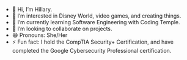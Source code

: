 - 👋 Hi, I’m Hillary.
- 👀 I’m interested in Disney World, video games, and creating things.
- 🌱 I’m currently learning Software Engineering with Coding Temple.
- 💞️ I’m looking to collaborate on projects.
- 😄 Pronouns: She/Her
- ⚡ Fun fact: I hold the CompTIA Security+ Certification, and have completed the Google Cybersecurity Professional certification.

<!---
hhouston823/hhouston823 is a ✨ special ✨ repository because its `README.md` (this file) appears on your GitHub profile.
You can click the Preview link to take a look at your changes.
--->

